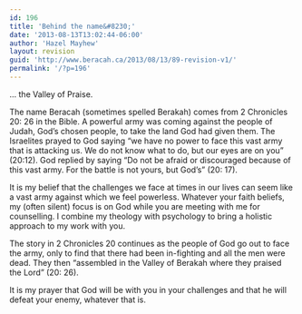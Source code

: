 ```yaml
---
id: 196
title: 'Behind the name&#8230;'
date: '2013-08-13T13:02:44-06:00'
author: 'Hazel Mayhew'
layout: revision
guid: 'http://www.beracah.ca/2013/08/13/89-revision-v1/'
permalink: '/?p=196'
---
```


… the Valley of Praise.

The name Beracah (sometimes spelled Berakah) comes from 2 Chronicles 20: 26 in the Bible. A powerful army was coming against the people of Judah, God’s chosen people, to take the land God had given them. The Israelites prayed to God saying “we have no power to face this vast army that is attacking us. We do not know what to do, but our eyes are on you” (20:12). God replied by saying “Do not be afraid or discouraged because of this vast army. For the battle is not yours, but God’s” (20: 17).

It is my belief that the challenges we face at times in our lives can seem like a vast army against which we feel powerless. Whatever your faith beliefs, my (often silent) focus is on God while you are meeting with me for counselling. I combine my theology with psychology to bring a holistic approach to my work with you.

The story in 2 Chronicles 20 continues as the people of God go out to face the army, only to find that there had been in-fighting and all the men were dead. They then “assembled in the Valley of Berakah where they praised the Lord” (20: 26).

It is my prayer that God will be with you in your challenges and that he will defeat your enemy, whatever that is.